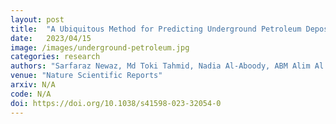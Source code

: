 ```yaml
---
layout: post
title:  "A Ubiquitous Method for Predicting Underground Petroleum Deposits Based on Satellite Data"
date:   2023/04/15
image: /images/underground-petroleum.jpg
categories: research
authors: "Sarfaraz Newaz, Md Toki Tahmid, Nadia Al-Aboody, ABM Alim Al Islam"
venue: "Nature Scientific Reports"
arxiv: N/A
code: N/A
doi: https://doi.org/10.1038/s41598-023-32054-0
---
```

